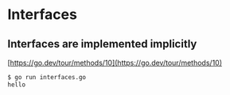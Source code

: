# Interfaces

## Interfaces are implemented implicitly

[https://go.dev/tour/methods/10](https://go.dev/tour/methods/10)

```bash
$ go run interfaces.go
hello
```
